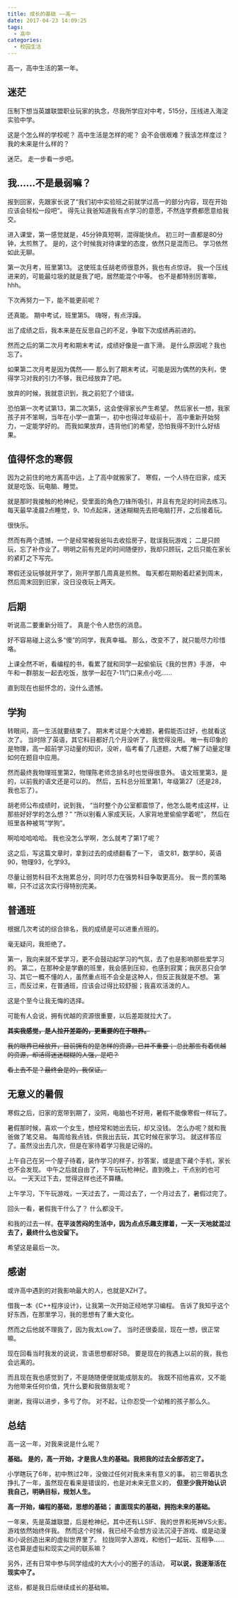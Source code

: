 ```yaml
---
title: 成长的基础 ——高一
date: 2017-04-23 14:09:25
tags:
  - 高中
categories:
  - 校园生活
---
```


高一，高中生活的第一年。

## 迷茫

压制下想当英雄联盟职业玩家的执念，尽我所学应对中考，515分，压线进入海淀实验中学。

这是个怎么样的学校呢？
高中生活是怎样的呢？
会不会很艰难？我该怎样度过？
我的未来是什么样的？

迷茫。
走一步看一步吧。

## 我……不是最弱嘛？

报到回家，先跟家长说了“我们初中实验班之前就学过高一的部分内容，现在开始应该会轻松一段吧”。
得先让我爸知道我有点学习的意愿，不然连学费都愿意给我交。

进入课堂，第一感觉就是，45分钟真短啊，混得能快点。
初三时一直都是80分钟，太煎熬了。
是的，这个时候我对待课堂的态度，依然只是混而已。
学习依然如此无聊。

第一次月考，班里第13。
这使班主任胡老师很意外，我也有点惊讶。
我一个压线进来的，可能最垃圾的就是我了吧，居然能混个中等。
也不是都特别厉害嘛，hhh。

下次再努力一下，能不能更前呢？

还真能。
期中考试，班里第5。
嗨呀，有点浮躁。

出了成绩之后，我本来是在反思自己的不足，争取下次成绩再前进的。

然而之后的第二次月考和期末考试，成绩好像是一直下滑。
是什么原因呢？我也忘了。

如果第二次月考是因为偶然——
那么到了期末考试，可能是因为偶然的失利，使得学习对我的引力不够，我已经放弃了吧。

放弃的时候，我就意识到，我之前犯了个错误。

恐怕第一次考试第13，第二次第5，这会使得家长产生希望。
然后家长一想，我家孩子并不笨啊，当年在小学一直第一，初中也得过年级前十，
高中重新开始努力，一定能学好的。
而我如果放弃，违背他们的希望，恐怕我得不到什么好结果。

## 值得怀念的寒假

因为之前住的地方离高中远，上了高中就搬家了。
寒假，一个人待在旧家，成天就是吃饭、玩电脑、睡觉。

就是那时我接触的枪神纪，受里面的角色刀锋所吸引，并且有充足的时间去练习。
每天最早凌晨2点睡觉，9、10点起床，迷迷糊糊先去把电脑打开，之后接着玩。

很快乐。

然而有两个遗憾，一个是经常被我爸叫去收拾房子，耽误我玩游戏；
二是只顾玩，忘了补作业了。明明之前有充足的时间随便抄，我却只顾玩，之后只能在家长的紧盯之下写完。

寒假还没玩够就开学了，刚开学那几周真是煎熬。
每天都在期盼着赶紧到周末，然后周末回到旧家，没日没夜玩上两天。

## 后期

听说高二要重新分班了。
真是个令人悲伤的消息。

好不容易碰上这么多“傻”的同学，我真幸福。
那么，改变不了，就只能尽力珍惜咯。

上课全然不听，看编程的书，看累了就和同学一起偷偷玩《我的世界》手游，
中午和一群朋友一起去吃饭，放学一起在7-11门口来点小吃……

直到现在也挺怀念的，没什么遗憾。

## 学狗

转眼间，高一生活就要结束了。
期末考试是个大难题，暑假能否过好，也就看这次了。
当时除了英语，其它科目都好几个月没听了，我觉得没用。
唯一有印象的是物理，高一超前学习动量的知识，没听，临考看了几道题，大概了解了动量定理如何在题目中应用。

然而最终我物理班里第2，物理陈老师念排名时也觉得很意外。
语文班里第3，是的，以前我的语文还是可以的。
然后，五科总分班里第1，年级第27（还是28，我也忘了）。

胡老师公布成绩时，说到我，
“当时整个办公室都震惊了，他怎么能考成这样，让那些好好学的怎么想？”
“所以别看人家成天玩，人家背地里偷偷学着呢”，
然后在班里各种被骂“学狗”。

啊哈哈哈哈哈。
我也没怎么学啊，怎么就考了第1了呢？

这之后，写这篇文章时，拿到过去的成绩翻看了一下，
语文81，数学80，英语90，物理93，化学93。

尽量让弱势科目不太拖累总分，同时尽力在强势科目争取更高分。
我一贯的策略嘛，只不过这次实行得特别完美。

## 普通班

根据几次考试的综合排名，我的成绩是可以进重点班的。

毫无疑问，我拒绝了。

第一，我向来就不爱学习，更不会鼓动起学习的气氛，去了也是影响那些爱学习的。
第二，在那种全是学霸的班里，我会感到压抑，也感到寂寞；我厌恶只会学习、其它一概不懂的人，虽然重点班不会全是这种人，但反正我就是不想。
第三，而反过来，在普通班，应该会过得比较舒服；我喜欢活泼的人。

这是个至今让我无悔的选择。

可能有人会说，拥有优越的资源很重要，以后差距就拉大了。

~~**其实我感觉，是人拉开差距的，更重要的在于眼界。**~~

~~我的眼界已经放开，目前拥有的是怎样的资源，已并不重要；
总比那些有着优越的资源，却活得迷迷糊糊的人强，是吧？~~

~~看上去不是？最终会是的，我保证。~~

## 无意义的暑假

寒假之后，旧家的宽带到期了，没网，电脑也不好用，暑假不能像寒假一样玩了。

暑假那时候，喜欢一个女生，想经常和她出去玩，却又没钱。
怎么办呢？就和我爸做了笔交易。
每周给我点钱，供我出去玩，其它时候在家学习。
就这样答应了。虽然没出去几次，但是在家待着学习我是记得的。

上午自己在另一个屋子待着，装作学习的样子，抄答案，或是底下藏个手机，家长也不会发现。
中午之后就自由了，下午玩玩枪神纪，直到晚上，干点别的也可以。
一天天过下去，觉得这样也还不算糟。

上午学习，下午玩游戏，一天过去了，一周过去了，一个月过去了，暑假过完了。

回头一看，暑假我干什么了？
什么都没干。

和我的过去一样。**在平淡苦闷的生活中，因为点点乐趣支撑着，一天一天地就混过去了，最终什么也没留下。**

希望这是最后一次。

## 感谢

或许高中遇到的对我影响最大的人，也就是XZH了。

借我一本《C++程序设计》，让我第一次开始正经地学习编程。
告诉了我知乎这个好东西，在那里学习，我的思想有了重大变化。

然而之后他就不理我了，因为我太Low了。
当时还很委屈，现在一想，很正常嘛。

现在回看当时我发的说说，言语思想都好SB。
要是现在的我遇上以前的我，我也会远离的。

而且现在我也感觉到了，不是随随便便就能成朋友的。
我既不招他喜欢，又不能为他带来任何价值，凭什么要和我做朋友呢？

谢谢，我得以进步，多亏了你。
对不起，让你忍受一个幼稚的孩子那么久。

## 总结

高一这一年，对我来说是什么呢？

**基础。**
**是的，高一开始，才是我人生的基础。我把我的过去全部否定了。**

小学瞎玩了6年，初中熬过2年，没做过任何对我未来有意义的事。
初三带着执念挣扎了一年，虽然现在看来是错误的，也是对未来无意义的，
**但至少我开始认识我自己，明确目标，规划人生。**

**高一开始，编程的基础，思想的基础；**
**直面现实的基础，拥抱未来的基础。**

一年来，先是英雄联盟，后是枪神纪，其中还有LLSIF、我的世界和死神VS火影。游戏依然始终伴我。
然而这个时候，我已经不会想方设法沉浸于游戏、或是动漫和小说创造出来的虚拟世界里了。
拉拢同学入游戏，和他们一起玩、互相争……这也算是虚拟和现实之间的联系嘛？

另外，还有日常中参与同学组成的大大小小的圈子的活动，
**可以说，我逐渐活在现实中了。**

这些，都是我日后继续成长的基础嘛。
